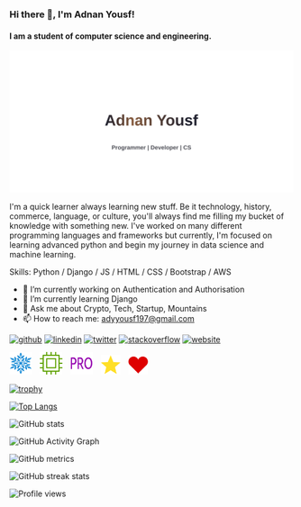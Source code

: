 ### Hi there 👋, I'm Adnan Yousf!
#### I am a student of computer science and engineering.
![I am a student of computer science and engineering.](https://github.com/Adyyousf/Adyyousf/blob/main/untitled.svg)

I'm a quick learner always learning new stuff. Be it technology, history, commerce, language, or culture, you'll always find me filling my bucket of knowledge with something new. I've worked on many different programming languages and frameworks but currently, I'm focused on learning advanced python and begin my journey in data science and machine learning.



Skills: Python / Django / JS / HTML / CSS / Bootstrap / AWS

- 🔭 I’m currently working on Authentication and Authorisation 
- 🌱 I’m currently learning Django 
- 💬 Ask me about Crypto, Tech, Startup, Mountains 
- 📫 How to reach me: adyyousf197@gmail.com 


[<img src='https://cdn.jsdelivr.net/npm/simple-icons@3.0.1/icons/github.svg' alt='github' height='40'>](https://github.com/Adyyousf)  [<img src='https://cdn.jsdelivr.net/npm/simple-icons@3.0.1/icons/linkedin.svg' alt='linkedin' height='40'>](https://www.linkedin.com/in/adnan-yousf/)  [<img src='https://cdn.jsdelivr.net/npm/simple-icons@3.0.1/icons/twitter.svg' alt='twitter' height='40'>](https://twitter.com/ady_yousf)  [<img src='https://cdn.jsdelivr.net/npm/simple-icons@3.0.1/icons/stackoverflow.svg' alt='stackoverflow' height='40'>](https://stackoverflow.com/users/10352914)  [<img src='https://cdn.jsdelivr.net/npm/simple-icons@3.0.1/icons/icloud.svg' alt='website' height='40'>](adyyousf.blogspot.com)  

<a href='https://archiveprogram.github.com/'><img src='https://raw.githubusercontent.com/acervenky/animated-github-badges/master/assets/acbadge.gif' width='40' height='40'></a> <a href='https://docs.github.com/en/developers'><img src='https://raw.githubusercontent.com/acervenky/animated-github-badges/master/assets/devbadge.gif' width='40' height='40'></a> <a href='https://github.com/pricing'><img src='https://raw.githubusercontent.com/acervenky/animated-github-badges/master/assets/pro.gif' width='40' height='40'></a> <a href='https://stars.github.com/'><img src='https://raw.githubusercontent.com/acervenky/animated-github-badges/master/assets/starbadge.gif' width='35' height='35'></a> <a href='https://docs.github.com/en/github/supporting-the-open-source-community-with-github-sponsors'><img src='https://raw.githubusercontent.com/acervenky/animated-github-badges/master/assets/sponsorbadge.gif' width='35' height='35'></a> 

[![trophy](https://github-profile-trophy.vercel.app/?username=Adyyousf)](https://github.com/ryo-ma/github-profile-trophy)

[![Top Langs](https://github-readme-stats.vercel.app/api/top-langs/?username=Adyyousf)](https://github.com/anuraghazra/github-readme-stats)

![GitHub stats](https://github-readme-stats.vercel.app/api?username=Adyyousf&show_icons=true)  

![GitHub Activity Graph](https://activity-graph.herokuapp.com/graph?username=Adyyousf)  

![GitHub metrics](https://metrics.lecoq.io/Adyyousf)  

![GitHub streak stats](https://github-readme-streak-stats.herokuapp.com/?user=Adyyousf)  

![Profile views](https://gpvc.arturio.dev/Adyyousf)  

